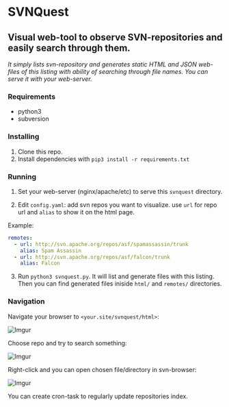 # SVNQuest

## Visual web-tool to observe SVN-repositories and easily search through them.

*It simply lists svn-repository and generates static HTML and JSON web-files of this listing with ability of searching through file names. You can serve it with your web-server.*

### Requirements
- python3
- subversion

### Installing
1. Clone this repo.
2. Install dependencies with `pip3 install -r requirements.txt`

### Running
1. Set your web-server (nginx/apache/etc) to serve this `svnquest` directory.

2. Edit `config.yaml`: add svn repos you want to visualize. use `url` for repo url and `alias` to show it on the html page. 

Example:

```yaml
remotes:
  - url: http://svn.apache.org/repos/asf/spamassassin/trunk
    alias: Spam Assassin
  - url: http://svn.apache.org/repos/asf/falcon/trunk
    alias: Falcon
```
3. Run `python3 svnquest.py`. It will list and generate files with this listing. Then you can find generated files iniside `html/` and `remotes/` directories.

### Navigation

Navigate your browser to `<your.site/svnquest/html>`:

![Imgur](https://i.imgur.com/WQ0kymZ.png)

Choose repo and try to search something:

![Imgur](https://i.imgur.com/YhG3Emm.png)

Right-click and you can open chosen file/directory in svn-browser:

![Imgur](https://i.imgur.com/bJ6qrXK.png)

You can create cron-task to regularly update repositories index.

